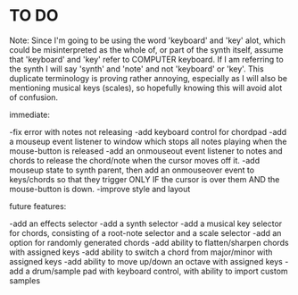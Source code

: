 TO DO
=====

Note: Since I'm going to be using the word 'keyboard' and 'key' alot, which could be misinterpreted as the whole of, or part of the synth itself, assume that 'keyboard' and 'key' refer to COMPUTER keyboard. If I am referring to the synth I will say 'synth' and 'note' and not 'keyboard' or 'key'. This duplicate terminology is proving rather annoying, especially as I will also be mentioning musical keys (scales), so hopefully knowing this will avoid alot of confusion.

immediate:

-fix error with notes not releasing
-add keyboard control for chordpad
-add a mouseup event listener to window which stops all notes playing when the mouse-button is released
-add an onmouseout event listener to notes and chords to release the chord/note when the cursor moves off it.
-add mouseup state to synth parent, then add an onmouseover event to keys/chords so that they trigger ONLY IF the cursor is over them AND the mouse-button is down.
-improve style and layout


future features:

-add an effects selector
-add a synth selector
-add a musical key selector for chords, consisting of a root-note selector and a scale selector
  -add an option for randomly generated chords
-add ability to flatten/sharpen chords with assigned keys
-add ability to switch a chord from major/minor with assigned keys
-add ability to move up/down an octave with assigned keys
-add a drum/sample pad with keyboard control, with ability to import custom samples
